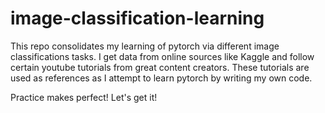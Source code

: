 # image-classification-learning
This repo consolidates my learning of pytorch via different image classifications tasks. I get data from online sources like Kaggle and follow certain youtube tutorials from great content creators.  These tutorials are used as references as I attempt to learn pytorch by writing my own code. 

Practice makes perfect! Let's get it! 
